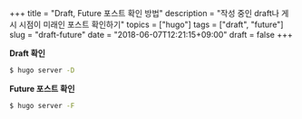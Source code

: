 +++
title = "Draft, Future 포스트 확인 방법"
description = "작성 중인 draft나 게시 시점이 미래인 포스트 확인하기"
topics = ["hugo"]
tags = ["draft", "future"]
slug = "draft-future"
date = "2018-06-07T12:21:15+09:00"
draft = false
+++

**Draft 확인**

```bash
$ hugo server -D
```

**Future 포스트 확인**

```bash
$ hugo server -F
```

